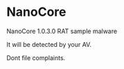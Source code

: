 # NanoCore
NanoCore 1.0.3.0 RAT sample malware

It will be detected by your AV.

Dont file complaints.



